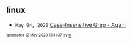 ## linux

* <code>May 04, 2020</code> [Case-Insensitive Grep - Again](2020-05-04T11-44-37-case-insensitive-grep---again.md)

<sup><sub>generated 12 May 2020 15:11:37 by <a href='https://github.com/senorprogrammer/til'>til</a></sub></sup>
